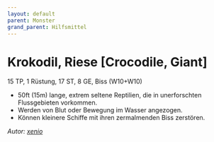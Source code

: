 ```yaml
---
layout: default
parent: Monster
grand_parent: Hilfsmittel
---
```


# Krokodil, Riese [Crocodile, Giant]
15 TP, 1 Rüstung, 17 ST, 8 GE, Biss (W10+W10)
- 50ft (15m) lange, extrem seltene Reptilien, die in unerforschten Flussgebieten vorkommen.
- Werden von Blut oder Bewegung im Wasser angezogen.
- Können kleinere Schiffe mit ihren zermalmenden Biss zerstören.

*Autor: [xenio](https://xenioinabottle.blogspot.com)*